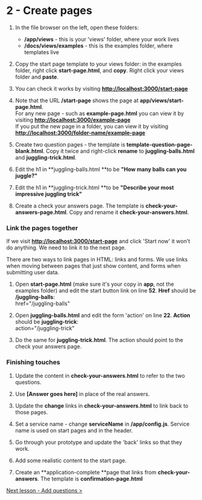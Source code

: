 # 2 - Create pages
1.  In the file browser on the left, open these folders:
    -  **/app/views** - this is your 'views' folder, where your work lives
    -  **/docs/views/examples** - this is the examples folder, where templates live

1.  Copy the start page template to your views folder: in the examples folder, right click **start-page.html**, and **copy**. Right click your views folder and **paste**.

1.  You can check it works by visiting **[http://localhost:3000/start-page](http://localhost:3000/start-page)**

1.  Note that the URL **/start-page** shows the page at **app/views/start-page.html**.  
For any new page - such as **example-page.html** you can view it by visiting **[http://localhost:3000/example-page](http://localhost:3000/example-page)**  
If you put the new page in a folder, you can view it by visiting **[http://localhost:3000/folder-name/example-page](http://localhost:3000/folder-name/example-page)**

1.  Create two question pages - the template is **template-question-page-blank.html**. Copy it twice and right-click **rename** to **juggling-balls.html** and **juggling-trick.html**.

1.  Edit the h1 in **juggling-balls.html **to be **"How many balls can you juggle?"**

1.  Edit the h1 in **juggling-trick.html **to be **"Describe your most impressive juggling trick"**

1.  Create a check your answers page. The template is **check-your-answers-page.html**. Copy and rename it **check-your-answers.html**.

### Link the pages together

If we visit **[http://localhost:3000/start-page](http://localhost:3000/start-page)** and click 'Start now' it won't do anything. We need to link it to the next page.

There are two ways to link pages in HTML: links and forms. We use links when moving between pages that just show content, and forms when submitting user data.

1.  Open **start-page.html** (make sure it's your copy in **app**, not the examples folder) and edit the start button link on line **52**. **Href** should be **/juggling-balls**:  
href="/juggling-balls"

1.  Open **juggling-balls.html** and edit the form 'action' on line **22**. **Action** should be **juggling-trick**:  
action="/juggling-trick"

1.  Do the same for **juggling-trick.html**. The action should point to the check your answers page.


### Finishing touches

1.  Update the content in **check-your-answers.html** to refer to the two questions.

1.  Use **[Answer goes here]** in place of the real answers.

1.  Update the **change** links in **check-your-answers.html** to link back to those pages.

1.  Set a service name - change **serviceName** in **/app/config.js**. Service name is used on start pages and in the header.

1.  Go through your prototype and update the 'back' links so that they work.

1.  Add some realistic content to the start page.

1.  Create an **application-complete **page that links from **check-your-answers**. The template is **confirmation-page.html**

[Next lesson - Add questions >](3-add-questions)
